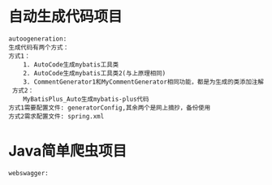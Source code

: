 # 自动生成代码项目
    autoogeneration:
    生成代码有两个方式：
    方式1：
        1. AutoCode生成mybatis工具类
        2. AutoCode生成mybatis工具类2(与上原理相同)
        3. CommentGenerator1和MyCommentGenerator相同功能，都是为生成的类添加注解
     方式2：
        MyBatisPlus_Auto生成mybatis-plus代码
    方式1需要配置文件: generatorConfig,其余两个是网上摘抄，备份使用
    方式2需求配置文件: spring.xml
# Java简单爬虫项目
    webswagger: